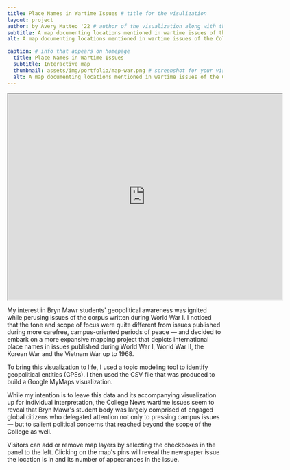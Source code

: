```yaml
---
title: Place Names in Wartime Issues # title for the visulization
layout: project
author: by Avery Matteo '22 # author of the visualization along with the class year 
subtitle: A map documenting locations mentioned in wartime issues of the College News corpus
alt: A map documenting locations mentioned in wartime issues of the College News corpus

caption: # info that appears on homepage
  title: Place Names in Wartime Issues
  subtitle: Interactive map
  thumbnail: assets/img/portfolio/map-war.png # screenshot for your visualization. 
  alt: A map documenting locations mentioned in wartime issues of the College News corpus
---
```

<div style="text-align: center">
<iframe src="https://www.google.com/maps/d/u/0/embed?mid=1Ep4CjIcVGGvyQXFljUXzaUUpYhjsi-iI" width="640" height="480"></iframe>
</div>

My interest in Bryn Mawr students' geopolitical awareness was ignited while perusing issues of the corpus written during World War I. I noticed that the tone and scope of focus were quite different from issues published during more carefree, campus-oriented periods of peace — and decided to embark on a more expansive mapping project that depicts international place names in issues published during World War I, World War II, the Korean War and the Vietnam War up to 1968.

To bring this visualization to life, I used a topic modeling tool to identify geopolitical entities (GPEs). I then used the CSV file that was produced to build a Google MyMaps visualization. 

While my intention is to leave this data and its accompanying visualization up for individual interpretation, the College News wartime issues seem to reveal that Bryn Mawr's student body was largely comprised of engaged global citizens who delegated attention not only to pressing campus issues — but to salient political concerns that reached beyond the scope of the College as well.

Visitors can add or remove map layers by selecting the checkboxes in the panel to the left. Clicking on the map's pins will reveal the newspaper issue the location is in and its number of appearances in the issue.

